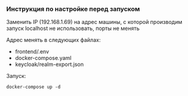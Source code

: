 ### Инструкция по настройке перед запуском
Заменить  IP (192.168.1.69) на адрес машины, с которой производим запуск 
localhost не использовать, порты не менять

Адрес менять в следующих файлах:
- frontend/.env
- docker-compose.yaml
- keycloak/realm-export.json

Запуск:

`docker-compose up -d`
